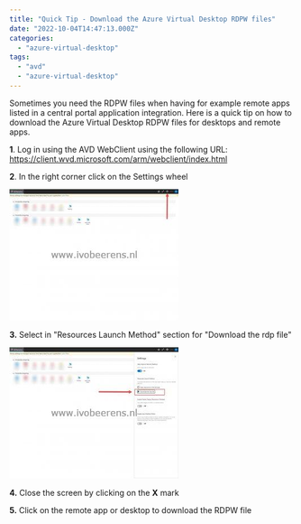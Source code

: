 ```yaml
---
title: "Quick Tip - Download the Azure Virtual Desktop RDPW files"
date: "2022-10-04T14:47:13.000Z"
categories: 
  - "azure-virtual-desktop"
tags: 
  - "avd"
  - "azure-virtual-desktop"
---
```


Sometimes you need the RDPW files when having for example remote apps listed in a central portal application integration. Here is a quick tip on how to download the Azure Virtual Desktop RDPW files for desktops and remote apps.

**1**. Log in using the AVD WebClient using the following URL: https://client.wvd.microsoft.com/arm/webclient/index.html

**2**. In the right corner click on the Settings wheel

[![](images/1-300x232.jpg)](https://www.ivobeerens.nl/wp-content/uploads/2022/10/1.jpg)

**3.** Select in "Resources Launch Method" section for "Download the rdp file"

[![](images/2-300x232.jpg)](https://www.ivobeerens.nl/wp-content/uploads/2022/10/2.jpg)

**4.** Close the screen by clicking on the **X** mark

**5.** Click on the remote app or desktop to download the RDPW file
